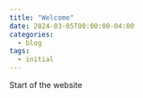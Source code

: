 ```yaml
---
title: "Welcome"
date: 2024-03-05T00:00:00-04:00
categories:
  - blog
tags:
  - initial
---
```


Start of the website
